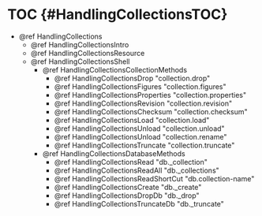 TOC {#HandlingCollectionsTOC}
=============================

- @ref HandlingCollections
  - @ref HandlingCollectionsIntro
  - @ref HandlingCollectionsResource
  - @ref HandlingCollectionsShell
    - @ref HandlingCollectionsCollectionMethods
      - @ref HandlingCollectionsDrop "collection.drop"
      - @ref HandlingCollectionsFigures "collection.figures"
      - @ref HandlingCollectionsProperties "collection.properties"
      - @ref HandlingCollectionsRevision "collection.revision"
      - @ref HandlingCollectionsChecksum "collection.checksum"
      - @ref HandlingCollectionsLoad "collection.load"
      - @ref HandlingCollectionsUnload "collection.unload"
      - @ref HandlingCollectionsUnload "collection.rename"
      - @ref HandlingCollectionsTruncate "collection.truncate"
    - @ref HandlingCollectionsDatabaseMethods
      - @ref HandlingCollectionsRead "db._collection"
      - @ref HandlingCollectionsReadAll "db._collections"
      - @ref HandlingCollectionsReadShortCut "db.collection-name"
      - @ref HandlingCollectionsCreate "db._create"
      - @ref HandlingCollectionsDropDb "db._drop"
      - @ref HandlingCollectionsTruncateDb "db._truncate"
